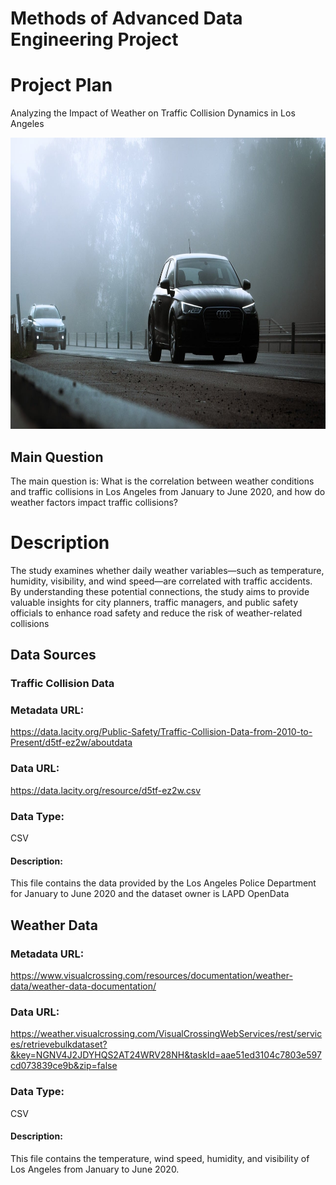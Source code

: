 # Methods of Advanced Data Engineering Project

# Project Plan
 Analyzing the Impact of Weather on Traffic Collision Dynamics in Los Angeles
 
<img src="project\project_img.jpg" width="800" height="466">

## Main Question
The main question is: What is the correlation between weather conditions and traffic collisions in Los Angeles from January to June 2020, and how do weather factors impact traffic collisions?

# Description
The study examines whether daily weather variables—such as temperature, humidity, visibility, and wind speed—are correlated with traffic accidents. By understanding these potential connections, the study aims to provide valuable insights for city planners, traffic managers, and public safety officials to enhance road safety and reduce the risk of weather-related collisions

## Data Sources
### Traffic Collision Data
### Metadata URL: 
https://data.lacity.org/Public-Safety/Traffic-Collision-Data-from-2010-to-Present/d5tf-ez2w/aboutdata
### Data URL: 
https://data.lacity.org/resource/d5tf-ez2w.csv
### Data Type: 
CSV
#### Description: 
This file contains the data provided by the Los Angeles Police Department for January to June 2020 and the dataset owner is LAPD OpenData

## Weather Data 
### Metadata URL: 
https://www.visualcrossing.com/resources/documentation/weather-data/weather-data-documentation/
### Data URL: 
https://weather.visualcrossing.com/VisualCrossingWebServices/rest/services/retrievebulkdataset?&key=NGNV4J2JDYHQS2AT24WRV28NH&taskId=aae51ed3104c7803e597cd073839ce9b&zip=false
### Data Type: 
CSV
#### Description: 
This file contains the temperature, wind speed, humidity, and visibility of Los Angeles from January to June 2020.
